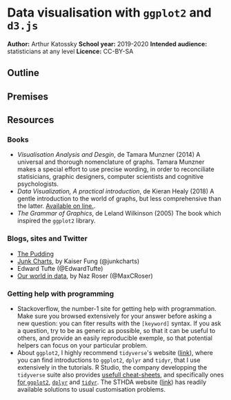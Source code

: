 # Data visualisation with `ggplot2` and `d3.js`

**Author:** Arthur Katossky
**School year:** 2019-2020
**Intended audience:** statisticians at any level
**Licence:** CC-BY-SA

## Outline

## Premises

## Resources

### Books

- _Visualisation Analysis and Desgin_, de Tamara Munzner (2014)
    A universal and thorough nomenclature of graphs. Tamara Munzner makes a special effort to use precise wording, in order to reconciliate statisicians, graphic designers, computer scientists and cognitive psychologists.
- _Data Visualization, A practical introduction_, de Kieran Healy (2018)
    A gentle introduction to the world of graphs, but less comprehensive than the latter. [Available on line.](http://socviz.co).
- _The Grammar of Graphics_, de Leland Wilkinson (2005)
    The book which inspired the `ggplot2` library.

### Blogs, sites and Twitter

- [The Pudding](https://pudding.cool/)
- [Junk Charts](https://junkcharts.typepad.com), by Kaiser Fung (@junkcharts)
- Edward Tufte (@EdwardTufte)
- [Our world in data](https://ourworldindata.org), by Naz Roser (@MaxCRoser)

### Getting help with programming

- Stackoverflow, the number-1 site for getting help with programmation. Make sure you browsed extensively for your answer before asking a new question: you can fiter results with the `[keyword]` syntax. If you ask a question, try to be as generic as possible, so that it can be useful to others, and provide an easily reproducible exemple, so that potential helpers can focus on your particular problem.
- About `ggplot2`, I highly recommend `tidyverse`'s website ([link](https://www.tidyverse.org)), where you can find introductions to `ggplot2`, `dplyr` and `tidyr`, that I use extensively in the tutorials. R Studio, the company developping the `tidyverse` suite also provides [usefull cheat-sheets](https://rstudio.com/resources/cheatsheets), and specifically ones [for `ggplot2`](https://github.com/rstudio/cheatsheets/raw/master/data-visualization-2.1.pdf), [`dplyr`](https://github.com/rstudio/cheatsheets/raw/master/data-transformation.pdf) and [`tidyr`](https://github.com/rstudio/cheatsheets/raw/master/data-import.pdf). The STHDA website ([link](http://www.sthda.com/french/wiki/ggplot2)) has readily available solutions to usual customisation problems.
